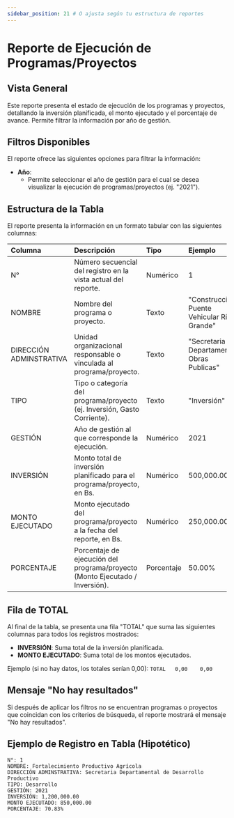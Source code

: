 ```yaml
---
sidebar_position: 21 # O ajusta según tu estructura de reportes
---
```


# Reporte de Ejecución de Programas/Proyectos

## Vista General
Este reporte presenta el estado de ejecución de los programas y proyectos, detallando la inversión planificada, el monto ejecutado y el porcentaje de avance. Permite filtrar la información por año de gestión.

## Filtros Disponibles
El reporte ofrece las siguientes opciones para filtrar la información:

-   **Año**:
    *   Permite seleccionar el año de gestión para el cual se desea visualizar la ejecución de programas/proyectos (ej. "2021").

## Estructura de la Tabla
El reporte presenta la información en un formato tabular con las siguientes columnas:

| Columna                   | Descripción                                                                 | Tipo          | Ejemplo                                   |
| :------------------------ | :-------------------------------------------------------------------------- | :------------ | :---------------------------------------- |
| N°                        | Número secuencial del registro en la vista actual del reporte.              | Numérico      | 1                                         |
| NOMBRE                    | Nombre del programa o proyecto.                                             | Texto         | "Construcción Puente Vehicular Río Grande" |
| DIRECCIÓN ADMINSTRATIVA   | Unidad organizacional responsable o vinculada al programa/proyecto.         | Texto         | "Secretaria Departamental Obras Publicas" |
| TIPO                      | Tipo o categoría del programa/proyecto (ej. Inversión, Gasto Corriente).    | Texto         | "Inversión"                               |
| GESTIÓN                   | Año de gestión al que corresponde la ejecución.                             | Numérico      | 2021                                      |
| INVERSIÓN                 | Monto total de inversión planificado para el programa/proyecto, en Bs.      | Numérico      | 500,000.00                                |
| MONTO EJECUTADO           | Monto ejecutado del programa/proyecto a la fecha del reporte, en Bs.        | Numérico      | 250,000.00                                |
| PORCENTAJE                | Porcentaje de ejecución del programa/proyecto (Monto Ejecutado / Inversión).| Porcentaje    | 50.00%                                    |

## Fila de TOTAL
Al final de la tabla, se presenta una fila "TOTAL" que suma las siguientes columnas para todos los registros mostrados:
-   **INVERSIÓN**: Suma total de la inversión planificada.
-   **MONTO EJECUTADO**: Suma total de los montos ejecutados.

Ejemplo (si no hay datos, los totales serían 0,00):
`TOTAL 	 0,00 	 0,00`

## Mensaje "No hay resultados"
Si después de aplicar los filtros no se encuentran programas o proyectos que coincidan con los criterios de búsqueda, el reporte mostrará el mensaje "No hay resultados".

## Ejemplo de Registro en Tabla (Hipotético)
```plaintext
N°: 1
NOMBRE: Fortalecimiento Productivo Agrícola
DIRECCIÓN ADMINSTRATIVA: Secretaria Departamental de Desarrollo Productivo
TIPO: Desarrollo
GESTIÓN: 2021
INVERSIÓN: 1,200,000.00
MONTO EJECUTADO: 850,000.00
PORCENTAJE: 70.83%